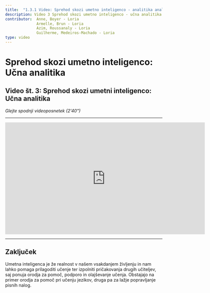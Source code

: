 ```yaml
---
title:  "1.3.1 Video: Sprehod skozi umetno inteligenco - analitika analitika"
description: Video 3 Sprehod skozi umetno inteligenco - učna analitika.
contributor:  Anne, Boyer - Loria
              Armelle, Brun - Loria
              Azim, Roussanaly - Loria
              Guilherme, Medeiros-Machado - Loria
type: video
---
```


# Sprehod skozi umetno inteligenco: Učna analitika
## Video št. 3: Sprehod skozi umetni inteligenco: Učna analitika
_Glejte spodnji videoposnetek (2'40")_


----------
<center><iframe width="640" height="360" src="https://www.youtube.com/embed/Mg8lwfRMEbI?rel=0&showinfo=0&cc_load_policy=1&hl=fr&modestbranding=1" frameborder="0" allowfullscreen></iframe></center>

-----------

## Zaključek
Umetna inteligenca je že realnost v našem vsakdanjem življenju in nam lahko pomaga prilagoditi učenje ter izpolniti pričakovanja drugih učiteljev, saj ponuja orodja za pomoč, podporo in olajševanje učenja. Obstajajo na primer orodja za pomoč pri učenju jezikov, druga pa za lažje popravljanje pisnih nalog.
